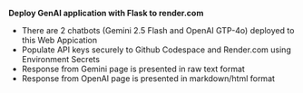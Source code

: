 **Deploy GenAI application with Flask to render.com**

 - There are 2 chatbots (Gemini 2.5 Flash and OpenAI GTP-4o) deployed to this Web Appication
 - Populate API keys securely to Github Codespace and Render.com using Environment Secrets
 - Response from Gemini page is presented in raw text format
 - Response from OpenAI page is presented in markdown/html format